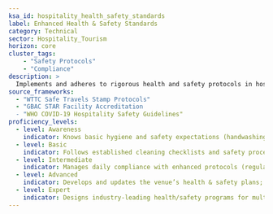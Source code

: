 ```yaml
---  
ksa_id: hospitality_health_safety_standards  
label: Enhanced Health & Safety Standards  
category: Technical  
sector: Hospitality_Tourism  
horizon: core  
cluster_tags: 
    - "Safety Protocols"
    - "Compliance"
description: >  
  Implements and adheres to rigorous health and safety protocols in hospitality settings; maintains cleanliness standards (e.g., post-pandemic sanitization procedures), ensures food safety and emergency preparedness, and obtains relevant health/safety certifications (like HACCP, GBAC).  
source_frameworks:
  - "WTTC Safe Travels Stamp Protocols"
  - "GBAC STAR Facility Accreditation 
  - "WHO COVID-19 Hospitality Safety Guidelines"  
proficiency_levels:  
  - level: Awareness  
    indicator: Knows basic hygiene and safety expectations (handwashing, surface cleaning, emergency exits).  
  - level: Basic  
    indicator: Follows established cleaning checklists and safety procedures; wears proper PPE and enforces simple guest safety rules as instructed.  
  - level: Intermediate  
    indicator: Manages daily compliance with enhanced protocols (regular sanitizations, health screenings if required); maintains logs for inspections; trains new staff on these procedures.  
  - level: Advanced  
    indicator: Develops and updates the venue’s health & safety plans; ensures compliance with local health regulations; coordinates with certification bodies (e.g., for HACCP in kitchens or GBAC Star facility accreditation).  
  - level: Expert  
    indicator: Designs industry-leading health/safety programs for multiple properties; consults on national hospitality safety policies or WHO initiatives; leads crisis response for health-related incidents in hospitality contexts.  
---  
```

